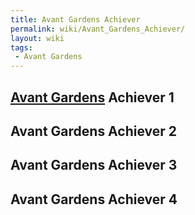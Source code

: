 ```yaml
---
title: Avant Gardens Achiever
permalink: wiki/Avant_Gardens_Achiever/
layout: wiki
tags:
 - Avant Gardens
---
```


## [Avant Gardens](/wiki/Avant_Gardens "wikilink") Achiever 1

## Avant Gardens Achiever 2

## Avant Gardens Achiever 3

## Avant Gardens Achiever 4
